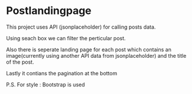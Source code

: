 # Postlandingpage

This project uses API (jsonplaceholder) for calling posts data. 

Using seach box we can filter the perticular post.

Also there is seperate landing page for each post which contains an image(currently using another API data from jsonplaceholder) and the title of the post.

Lastly it contians the pagination at the bottom 

P.S. For style : Bootstrap is used
